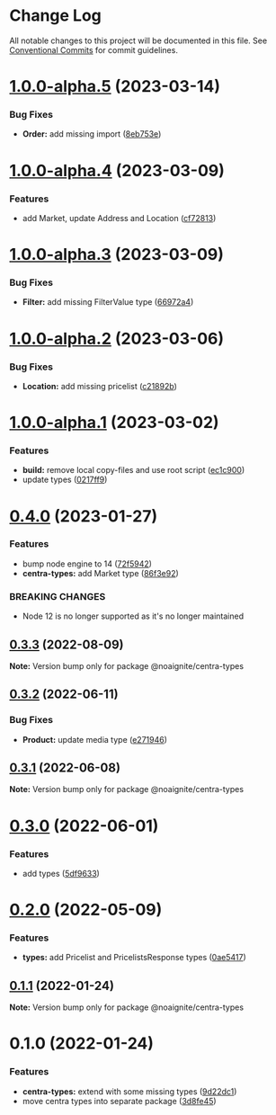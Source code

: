 # Change Log

All notable changes to this project will be documented in this file.
See [Conventional Commits](https://conventionalcommits.org) for commit guidelines.

# [1.0.0-alpha.5](https://github.com/noaignite/accelerator/compare/@noaignite/centra-types@1.0.0-alpha.4...@noaignite/centra-types@1.0.0-alpha.5) (2023-03-14)


### Bug Fixes

* **Order:** add missing import ([8eb753e](https://github.com/noaignite/accelerator/commit/8eb753e2997a5e5de0b4bcb913f5866027e2cdb4))





# [1.0.0-alpha.4](https://github.com/noaignite/accelerator/compare/@noaignite/centra-types@1.0.0-alpha.3...@noaignite/centra-types@1.0.0-alpha.4) (2023-03-09)


### Features

* add Market, update Address and Location ([cf72813](https://github.com/noaignite/accelerator/commit/cf728136f301a9ef7848eeee8a6a3f705b675a44))





# [1.0.0-alpha.3](https://github.com/noaignite/accelerator/compare/@noaignite/centra-types@1.0.0-alpha.2...@noaignite/centra-types@1.0.0-alpha.3) (2023-03-09)


### Bug Fixes

* **Filter:** add missing FilterValue type ([66972a4](https://github.com/noaignite/accelerator/commit/66972a4daed036b710b6170d5094d4cb6624e4db))





# [1.0.0-alpha.2](https://github.com/noaignite/accelerator/compare/@noaignite/centra-types@1.0.0-alpha.1...@noaignite/centra-types@1.0.0-alpha.2) (2023-03-06)


### Bug Fixes

* **Location:** add missing pricelist ([c21892b](https://github.com/noaignite/accelerator/commit/c21892b740e5502124aaef6272db1fa553ec60df))





# [1.0.0-alpha.1](https://github.com/noaignite/accelerator/compare/@noaignite/centra-types@1.0.0-alpha.0...@noaignite/centra-types@1.0.0-alpha.1) (2023-03-02)


### Features

* **build:** remove local copy-files and use root script ([ec1c900](https://github.com/noaignite/accelerator/commit/ec1c900018a0138070b7f360c4d93bd27ae614bc))
* update types ([0217ff9](https://github.com/noaignite/accelerator/commit/0217ff9263bc7c819ce86e9d663a8131640ac8b4))





# [0.4.0](https://github.com/noaignite/accelerator/compare/@noaignite/centra-types@0.3.3...@noaignite/centra-types@0.4.0) (2023-01-27)


### Features

* bump node engine to 14 ([72f5942](https://github.com/noaignite/accelerator/commit/72f594247b275a60b45890efc06d43c1241c6b24))
* **centra-types:** add Market type ([86f3e92](https://github.com/noaignite/accelerator/commit/86f3e925fd7b7ce4a534b2a0a73db12c0a8ec070))


### BREAKING CHANGES

* Node 12 is no longer supported as it's no longer maintained





## [0.3.3](https://github.com/noaignite/accelerator/compare/@noaignite/centra-types@0.3.2...@noaignite/centra-types@0.3.3) (2022-08-09)

**Note:** Version bump only for package @noaignite/centra-types





## [0.3.2](https://github.com/noaignite/accelerator/compare/@noaignite/centra-types@0.3.1...@noaignite/centra-types@0.3.2) (2022-06-11)


### Bug Fixes

* **Product:** update media type ([e271946](https://github.com/noaignite/accelerator/commit/e271946ac810be858dc39ffa1a5028a510f1414f))





## [0.3.1](https://github.com/noaignite/accelerator/compare/@noaignite/centra-types@0.3.0...@noaignite/centra-types@0.3.1) (2022-06-08)

**Note:** Version bump only for package @noaignite/centra-types





# [0.3.0](https://github.com/noaignite/accelerator/compare/@noaignite/centra-types@0.2.0...@noaignite/centra-types@0.3.0) (2022-06-01)


### Features

* add types ([5df9633](https://github.com/noaignite/accelerator/commit/5df9633ff208f267ce10ca04aa6b3eff198f1e6f))





# [0.2.0](https://github.com/noaignite/accelerator/compare/@noaignite/centra-types@0.1.1...@noaignite/centra-types@0.2.0) (2022-05-09)


### Features

* **types:** add Pricelist and PricelistsResponse types ([0ae5417](https://github.com/noaignite/accelerator/commit/0ae5417ef0fea5663fea8e5a0c709521150ebd02))





## [0.1.1](https://github.com/noaignite/accelerator/compare/@noaignite/centra-types@0.1.0...@noaignite/centra-types@0.1.1) (2022-01-24)

**Note:** Version bump only for package @noaignite/centra-types





# 0.1.0 (2022-01-24)


### Features

* **centra-types:** extend with some missing types ([9d22dc1](https://github.com/noaignite/accelerator/commit/9d22dc17032833920f6ac0a3ed31604d8c34a1a1))
* move centra types into separate package ([3d8fe45](https://github.com/noaignite/accelerator/commit/3d8fe458d964ffe0c0fb72d9430a89c094f90361))
